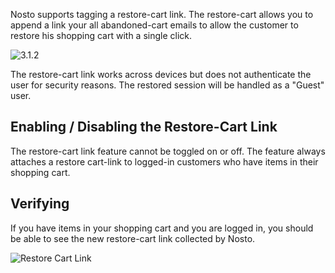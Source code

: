 Nosto supports tagging a restore-cart link. The restore-cart allows you to append a link your all abandoned-cart emails to allow the customer to restore his shopping cart with a single click.

![3.1.2](https://img.shields.io/badge/nosto-3.1.2-green.svg)

The restore-cart link works across devices but does not authenticate the user for security reasons. The restored session will be handled as a "Guest" user.

## Enabling / Disabling the Restore-Cart Link

The restore-cart link feature cannot be toggled on or off. The feature always attaches a restore cart-link to logged-in customers who have items in their shopping cart.

## Verifying

If you have items in your shopping cart and you are logged in, you should be able to see the new restore-cart link collected by Nosto.

![Restore Cart Link](https://user-images.githubusercontent.com/327432/32274617-4562b1c0-bf10-11e7-94f8-c4affa63a977.png)